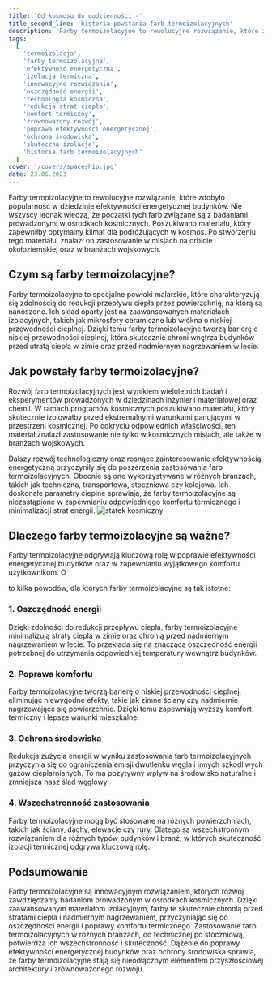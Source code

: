 ```yaml
---
title: 'Od kosmosu do codzienności -'
title_second_line: 'historia powstania farb termoizolacyjnych'
description: 'Farby termoizolacyjne to rewolucyjne rozwiązanie, które zdobyło popularność w dziedzinie efektywności energetycznej budynków. Nie wszyscy jednak wiedzą, że początki tych farb związane są z badaniami prowadzonymi w ośrodkach kosmicznych. Poszukiwano materiału, który zapewniłby optymalny klimat dla podróżujących w kosmos. Po stworzeniu tego materiału, znalazł on zastosowanie w misjach na orbicie okołoziemskiej oraz w branżach wojskowych.'
tags:
  [
    'termoizolacja',
    'farby termoizolacyjne',
    'efektywność energetyczna',
    'izolacja termiczna',
    'innowacyjne rozwiązania',
    'oszczędność energii',
    'technologia kosmiczna',
    'redukcja strat ciepła',
    'komfort termiczny',
    'zrównoważony rozwój',
    'poprawa efektywności energetycznej',
    'ochrona środowiska',
    'skuteczna izolacja',
    'historia farb termoizolacyjnych'
  ]
cover: '/covers/spaceship.jpg'
date: 23.06.2023
---
```


Farby termoizolacyjne to rewolucyjne rozwiązanie, które zdobyło popularność w dziedzinie efektywności energetycznej budynków. Nie wszyscy jednak wiedzą, że początki tych farb związane są z badaniami prowadzonymi w ośrodkach kosmicznych. Poszukiwano materiału, który zapewniłby optymalny klimat dla podróżujących w kosmos. Po stworzeniu tego materiału, znalazł on zastosowanie w misjach na orbicie okołoziemskiej oraz w branżach wojskowych.

## Czym są farby termoizolacyjne?

Farby termoizolacyjne to specjalne powłoki malarskie, które charakteryzują się zdolnością do redukcji przepływu ciepła przez powierzchnię, na którą są nanoszone. Ich skład oparty jest na zaawansowanych materiałach izolacyjnych, takich jak mikrosfery ceramiczne lub włókna o niskiej przewodności cieplnej. Dzięki temu farby termoizolacyjne tworzą barierę o niskiej przewodności cieplnej, która skutecznie chroni wnętrza budynków przed utratą ciepła w zimie oraz przed nadmiernym nagrzewaniem w lecie.

## Jak powstały farby termoizolacyjne?

Rozwój farb termoizolacyjnych jest wynikiem wieloletnich badań i eksperymentów prowadzonych w dziedzinach inżynierii materiałowej oraz chemii. W ramach programów kosmicznych poszukiwano materiału, który skutecznie izolowałby przed ekstremalnymi warunkami panującymi w przestrzeni kosmicznej. Po odkryciu odpowiednich właściwości, ten materiał znalazł zastosowanie nie tylko w kosmicznych misjach, ale także w branżach wojskowych.

Dalszy rozwój technologiczny oraz rosnące zainteresowanie efektywnością energetyczną przyczyniły się do poszerzenia zastosowania farb termoizolacyjnych. Obecnie są one wykorzystywane w różnych branżach, takich jak techniczna, transportowa, stoczniowa czy kolejowa. Ich doskonałe parametry cieplne sprawiają, że farby termoizolacyjne są niezastąpione w zapewnianiu odpowiedniego komfortu termicznego i minimalizacji strat energii.
![statek kosmiczny](/covers/spaceship.jpg)

## Dlaczego farby termoizolacyjne są ważne?

Farby termoizolacyjne odgrywają kluczową rolę w poprawie efektywności energetycznej budynków oraz w zapewnianiu wyjątkowego komfortu użytkownikom. O

to kilka powodów, dla których farby termoizolacyjne są tak istotne:

### 1. Oszczędność energii

Dzięki zdolności do redukcji przepływu ciepła, farby termoizolacyjne minimalizują straty ciepła w zimie oraz chronią przed nadmiernym nagrzewaniem w lecie. To przekłada się na znaczącą oszczędność energii potrzebnej do utrzymania odpowiedniej temperatury wewnątrz budynków.

### 2. Poprawa komfortu

Farby termoizolacyjne tworzą barierę o niskiej przewodności cieplnej, eliminując niewygodne efekty, takie jak zimne ściany czy nadmiernie nagrzewające się powierzchnie. Dzięki temu zapewniają wyższy komfort termiczny i lepsze warunki mieszkalne.

### 3. Ochrona środowiska

Redukcja zużycia energii w wyniku zastosowania farb termoizolacyjnych przyczynia się do ograniczenia emisji dwutlenku węgla i innych szkodliwych gazów cieplarnianych. To ma pozytywny wpływ na środowisko naturalne i zmniejsza nasz ślad węglowy.

### 4. Wszechstronność zastosowania

Farby termoizolacyjne mogą być stosowane na różnych powierzchniach, takich jak ściany, dachy, elewacje czy rury. Dlatego są wszechstronnym rozwiązaniem dla różnych typów budynków i branż, w których skuteczność izolacji termicznej odgrywa kluczową rolę.

## Podsumowanie

Farby termoizolacyjne są innowacyjnym rozwiązaniem, których rozwój zawdzięczamy badaniom prowadzonym w ośrodkach kosmicznych. Dzięki zaawansowanym materiałom izolacyjnym, farby te skutecznie chronią przed stratami ciepła i nadmiernym nagrzewaniem, przyczyniając się do oszczędności energii i poprawy komfortu termicznego. Zastosowanie farb termoizolacyjnych w różnych branżach, od technicznej po stoczniową, potwierdza ich wszechstronność i skuteczność. Dążenie do poprawy efektywności energetycznej budynków oraz ochrony środowiska sprawia, że farby termoizolacyjne stają się nieodłącznym elementem przyszłościowej architektury i zrównoważonego rozwoju.
